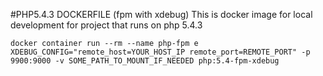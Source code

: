 #PHP5.4.3 DOCKERFILE (fpm with xdebug)
This is docker image for local development for project that runs on php 5.4.3

    docker container run --rm --name php-fpm e XDEBUG_CONFIG="remote_host=YOUR_HOST_IP remote_port=REMOTE_PORT" -p 9900:9000 -v SOME_PATH_TO_MOUNT_IF_NEEDED php:5.4-fpm-xdebug